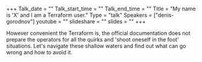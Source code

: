 +++
Talk_date = ""
Talk_start_time = ""
Talk_end_time = ""
Title = "My name is 'X' and I am a Terraform user."
Type = "talk"
Speakers = ["denis-gorodnov"]
youtube = ""
slideshare = ""
slides = ""
+++

However convenient the Terraform is, the official documentation does not prepare the operators for all the quirks and 'shoot oneself in the foot' situations. Let's navigate these shallow waters and find out what can go wrong and how to avoid it.